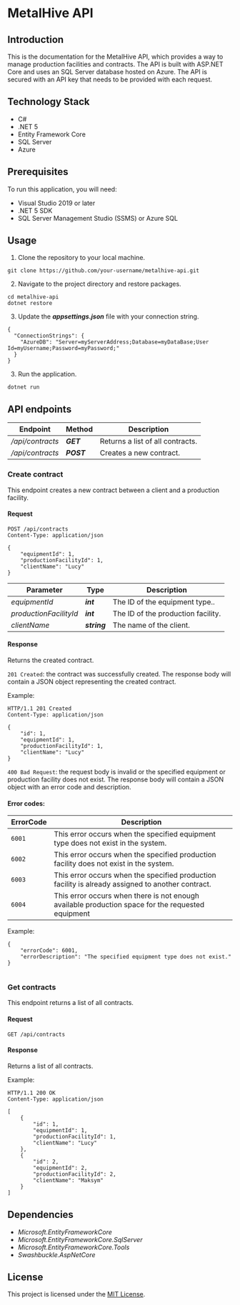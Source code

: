 # MetalHive API

## Introduction
This is the documentation for the MetalHive API, which provides a way to manage production facilities and contracts. The API is built with ASP.NET Core and uses an SQL Server database hosted on Azure. The API is secured with an API key that needs to be provided with each request.

## Technology Stack
* C#
* .NET 5
* Entity Framework Core
* SQL Server
* Azure

## Prerequisites
To run this application, you will need:
* Visual Studio 2019 or later
* .NET 5 SDK
* SQL Server Management Studio (SSMS) or Azure SQL

## Usage
1. Clone the repository to your local machine.

```
git clone https://github.com/your-username/metalhive-api.git
```

2. Navigate to the project directory and restore packages.

```
cd metalhive-api
dotnet restore
```
3. Update the ***appsettings.json*** file with your connection string.

```
{
  "ConnectionStrings": {
    "AzureDB": "Server=myServerAddress;Database=myDataBase;User Id=myUsername;Password=myPassword;"
  }
}
```
3. Run the application.

```
dotnet run
```


## API endpoints

| Endpoint | Method | Description |
| -------- | -------- | -------- |
| */api/contracts*  | ***GET*** | Returns a list of all contracts. |
| */api/contracts*  | ***POST*** | Creates a new contract. |

### Create contract

This endpoint creates a new contract between a client and a production facility.

#### Request

```
POST /api/contracts
Content-Type: application/json

{
    "equipmentId": 1,
    "productionFacilityId": 1,
    "clientName": "Lucy"
}

```

| Parameter | Type | Description |
| -------- | -------- | -------- |
| *equipmentId*  | ***int*** | The ID of the equipment type.. |
| *productionFacilityId*  | ***int*** | The ID of the production facility. |
| *clientName*  | ***string*** | The name of the client. |

#### Response

Returns the created contract.

`201 Created`: the contract was successfully created. The response body will contain a JSON object representing the created contract.

Example:

```
HTTP/1.1 201 Created
Content-Type: application/json

{
    "id": 1,
    "equipmentId": 1,
    "productionFacilityId": 1,
    "clientName": "Lucy"
}

```

`400 Bad Request`: the request body is invalid or the specified equipment or production facility does not exist. The response body will contain a JSON object with an error code and description.

#### Error codes:

| ErrorCode  | Description |
| -------- |  -------- |
| `6001`   | This error occurs when the specified equipment type does not exist in the system. |
| `6002`|   This error occurs when the specified production facility does not exist in the system. |
| `6003`|   This error occurs when the specified production facility is already assigned to another contract.|
| `6004`|   This error occurs when there is not enough available production space for the requested equipment|


Example:

```
{
    "errorCode": 6001,
    "errorDescription": "The specified equipment type does not exist."
}


```

### Get contracts

This endpoint returns a list of all contracts.

#### Request

```
GET /api/contracts

```

#### Response

Returns a list of all contracts.

Example:

```
HTTP/1.1 200 OK
Content-Type: application/json

[
    {
        "id": 1,
        "equipmentId": 1,
        "productionFacilityId": 1,
        "clientName": "Lucy"
    },
    {
        "id": 2,
        "equipmentId": 2,
        "productionFacilityId": 2,
        "clientName": "Maksym"
    }
]

```
## Dependencies

* *Microsoft.EntityFrameworkCore*
* *Microsoft.EntityFrameworkCore.SqlServer*
* *Microsoft.EntityFrameworkCore.Tools*
* *Swashbuckle.AspNetCore*

## License

This project is licensed under the [MIT License](https://opensource.org/license/mit/).
